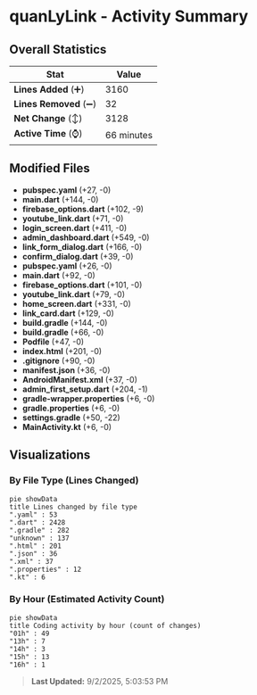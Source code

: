 # quanLyLink - Activity Summary 

## Overall Statistics

| Stat                   | Value                                                             |
| ---------------------- | ----------------------------------------------------------------- |
| **Lines Added** (➕)   | 3160                                          |
| **Lines Removed** (➖) | 32                                        |
| **Net Change** (↕)    | 3128                |
| **Active Time** (⌚)   | 66 minutes |


## Modified Files
- **pubspec.yaml** (+27, -0)
- **main.dart** (+144, -0)
- **firebase_options.dart** (+102, -9)
- **youtube_link.dart** (+71, -0)
- **login_screen.dart** (+411, -0)
- **admin_dashboard.dart** (+549, -0)
- **link_form_dialog.dart** (+166, -0)
- **confirm_dialog.dart** (+39, -0)
- **pubspec.yaml** (+26, -0)
- **main.dart** (+92, -0)
- **firebase_options.dart** (+101, -0)
- **youtube_link.dart** (+79, -0)
- **home_screen.dart** (+331, -0)
- **link_card.dart** (+129, -0)
- **build.gradle** (+144, -0)
- **build.gradle** (+66, -0)
- **Podfile** (+47, -0)
- **index.html** (+201, -0)
- **.gitignore** (+90, -0)
- **manifest.json** (+36, -0)
- **AndroidManifest.xml** (+37, -0)
- **admin_first_setup.dart** (+204, -1)
- **gradle-wrapper.properties** (+6, -0)
- **gradle.properties** (+6, -0)
- **settings.gradle** (+50, -22)
- **MainActivity.kt** (+6, -0)

## Visualizations

### By File Type (Lines Changed)

```mermaid
pie showData
title Lines changed by file type
".yaml" : 53
".dart" : 2428
".gradle" : 282
"unknown" : 137
".html" : 201
".json" : 36
".xml" : 37
".properties" : 12
".kt" : 6
```

### By Hour (Estimated Activity Count)

```mermaid
pie showData
title Coding activity by hour (count of changes)
"01h" : 49
"13h" : 7
"14h" : 3
"15h" : 13
"16h" : 1
```


> **Last Updated:** 9/2/2025, 5:03:53 PM